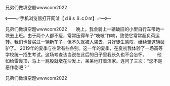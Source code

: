 兄弟们做填空题wwwcom2022

《——✅手机浏览器打开网沚【ｄ8ｓ８.c０m】✅—》--

兄弟们做填空题wwwcom2022　　晚上，我会骑上一辆破旧的小型自行车带她一块去上班。由于两个人都不瘦，常常压得车子“吱吱”作响，致使它常常超负荷运转。我们也曾买过一辆新车子，但不久就被人盗去，只好徒生感叹，继续骑这辆破驴了。
	2019年的夏季与往常有些各别。这一年的夏季，在夏初我体验了一场高等学校统一招生考试。这场考查该当说在此后的日子里我长久也不会忘怀。
　　他如给雷轰顶，马上一屁股就墩在沙发上，呆呆地盯着浑家。连问了三次：“您不是恶作剧吧？”





兄弟们做填空题wwwcom2022
